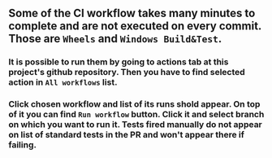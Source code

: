 ## Some of the CI workflow takes many minutes to complete and are not executed on every commit. Those are `Wheels` and `Windows Build&Test`.

### It is possible to run them by going to actions tab at this project's github repository. Then you have to find selected action in `All workflows` list.

### Click chosen workflow and list of its runs shold appear. On top of it you can find `Run workflow` button. Click it and select branch on which you want to run it. Tests fired manually do not appear on list of standard tests in the PR and won't appear there if failing.